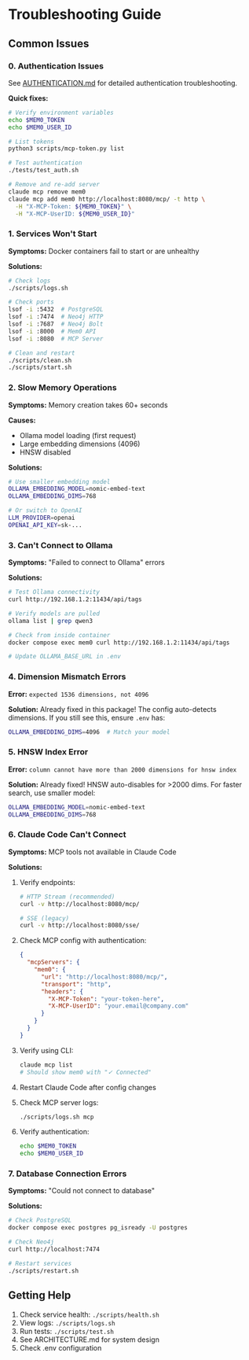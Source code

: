 # Troubleshooting Guide

## Common Issues

### 0. Authentication Issues

See [AUTHENTICATION.md](AUTHENTICATION.md) for detailed authentication troubleshooting.

**Quick fixes:**

```bash
# Verify environment variables
echo $MEM0_TOKEN
echo $MEM0_USER_ID

# List tokens
python3 scripts/mcp-token.py list

# Test authentication
./tests/test_auth.sh

# Remove and re-add server
claude mcp remove mem0
claude mcp add mem0 http://localhost:8080/mcp/ -t http \
  -H "X-MCP-Token: ${MEM0_TOKEN}" \
  -H "X-MCP-UserID: ${MEM0_USER_ID}"
```

### 1. Services Won't Start

**Symptoms:** Docker containers fail to start or are unhealthy

**Solutions:**
```bash
# Check logs
./scripts/logs.sh

# Check ports
lsof -i :5432  # PostgreSQL
lsof -i :7474  # Neo4j HTTP
lsof -i :7687  # Neo4j Bolt
lsof -i :8000  # Mem0 API
lsof -i :8080  # MCP Server

# Clean and restart
./scripts/clean.sh
./scripts/start.sh
```

### 2. Slow Memory Operations

**Symptoms:** Memory creation takes 60+ seconds

**Causes:**
- Ollama model loading (first request)
- Large embedding dimensions (4096)
- HNSW disabled

**Solutions:**
```bash
# Use smaller embedding model
OLLAMA_EMBEDDING_MODEL=nomic-embed-text
OLLAMA_EMBEDDING_DIMS=768

# Or switch to OpenAI
LLM_PROVIDER=openai
OPENAI_API_KEY=sk-...
```

### 3. Can't Connect to Ollama

**Symptoms:** "Failed to connect to Ollama" errors

**Solutions:**
```bash
# Test Ollama connectivity
curl http://192.168.1.2:11434/api/tags

# Verify models are pulled
ollama list | grep qwen3

# Check from inside container
docker compose exec mem0 curl http://192.168.1.2:11434/api/tags

# Update OLLAMA_BASE_URL in .env
```

### 4. Dimension Mismatch Errors

**Error:** `expected 1536 dimensions, not 4096`

**Solution:**
Already fixed in this package! The config auto-detects dimensions.
If you still see this, ensure `.env` has:
```bash
OLLAMA_EMBEDDING_DIMS=4096  # Match your model
```

### 5. HNSW Index Error

**Error:** `column cannot have more than 2000 dimensions for hnsw index`

**Solution:**
Already fixed! HNSW auto-disables for >2000 dims.
For faster search, use smaller model:
```bash
OLLAMA_EMBEDDING_MODEL=nomic-embed-text
OLLAMA_EMBEDDING_DIMS=768
```

### 6. Claude Code Can't Connect

**Symptoms:** MCP tools not available in Claude Code

**Solutions:**
1. Verify endpoints:
   ```bash
   # HTTP Stream (recommended)
   curl -v http://localhost:8080/mcp/

   # SSE (legacy)
   curl -v http://localhost:8080/sse/
   ```

2. Check MCP config with authentication:
   ```json
   {
     "mcpServers": {
       "mem0": {
         "url": "http://localhost:8080/mcp/",
         "transport": "http",
         "headers": {
           "X-MCP-Token": "your-token-here",
           "X-MCP-UserID": "your.email@company.com"
         }
       }
     }
   }
   ```

3. Verify using CLI:
   ```bash
   claude mcp list
   # Should show mem0 with "✓ Connected"
   ```

4. Restart Claude Code after config changes

5. Check MCP server logs:
   ```bash
   ./scripts/logs.sh mcp
   ```

6. Verify authentication:
   ```bash
   echo $MEM0_TOKEN
   echo $MEM0_USER_ID
   ```

### 7. Database Connection Errors

**Symptoms:** "Could not connect to database"

**Solutions:**
```bash
# Check PostgreSQL
docker compose exec postgres pg_isready -U postgres

# Check Neo4j
curl http://localhost:7474

# Restart services
./scripts/restart.sh
```

## Getting Help

1. Check service health: `./scripts/health.sh`
2. View logs: `./scripts/logs.sh`
3. Run tests: `./scripts/test.sh`
4. See ARCHITECTURE.md for system design
5. Check .env configuration
